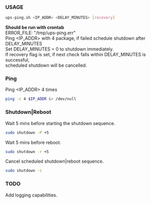 ### USAGE
```bash
ups-ping.sh <IP_ADDR> <DELAY_MINUTES> [recovery]
```
**Should be run with crontab** <br/>
ERROR_FILE: "/tmp/ups-ping.err" <br/>
Ping <IP_ADDR> with 4 package, if failed schedule shutdown after DELAY_MINUTES <br/>
Set DELAY_MINUTES = 0 to shutdown immediately. <br/>
If recovery flag is set, if next check falls within DELAY_MINUTES is successful, <br/>
scheduled shutdown will be cancelled. <br/>

### Ping
Ping <IP_ADDR> 4 times
```bash
ping -c 4 $IP_ADDR &> /dev/null
```

### Shutdown|Reboot
Wait 5 mins before starting the shutdown sequence.
```bash
sudo shutdown -P +5
```
Wait 5 mins before reboot.
```bash
sudo shutdown -r +5
```
Cancel scheduled shutdown|reboot sequence.
```bash
sudo shutdown -c
```

### TODO
Add logging capabilities.
